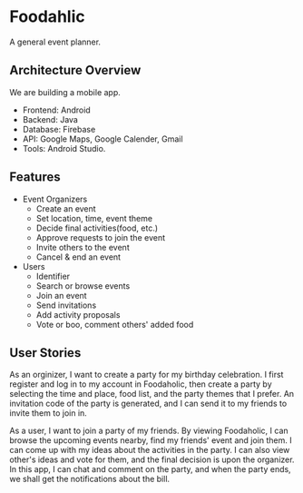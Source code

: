 # Foodahlic

A general event planner.

## Architecture Overview

We are building a mobile app.
- Frontend: Android
- Backend: Java
- Database: Firebase
- API: Google Maps, Google Calender, Gmail
- Tools: Android Studio.

## Features

- Event Organizers
	- Create an event
	- Set location, time, event theme
	- Decide final activities(food, etc.)
	- Approve requests to join the event
	- Invite others to the event
	- Cancel & end an event
- Users
	- Identifier
	- Search or browse events
	- Join an event
	- Send invitations
	- Add activity proposals
	- Vote or boo, comment others' added food
	
## User Stories

As an orginizer, I want to create a party for my birthday celebration. I first register and log in to my account in Foodaholic, then create a party by selecting the time and place, food list, and the party themes that I prefer. An invitation code of the party is generated, and I can send it to my friends to invite them to join in. 

As a user, I want to join a party of my friends. By viewing Foodaholic, I can browse the upcoming events nearby, find my friends' event and join them. I can come up with my ideas about the activities in the party. I can also view other's ideas and vote for them, and the final decision is upon the organizer. In this app, I can chat and comment on the party, and when the party ends, we shall get the notifications about the bill.


